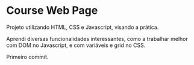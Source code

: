 # Course Web Page

Projeto utilizando HTML, CSS e Javascript, visando a prática.

Aprendi diversas funcionalidades interessantes, como a trabalhar melhor com DOM no Javascript, e com variáveis e grid no CSS.

Primeiro commit.
